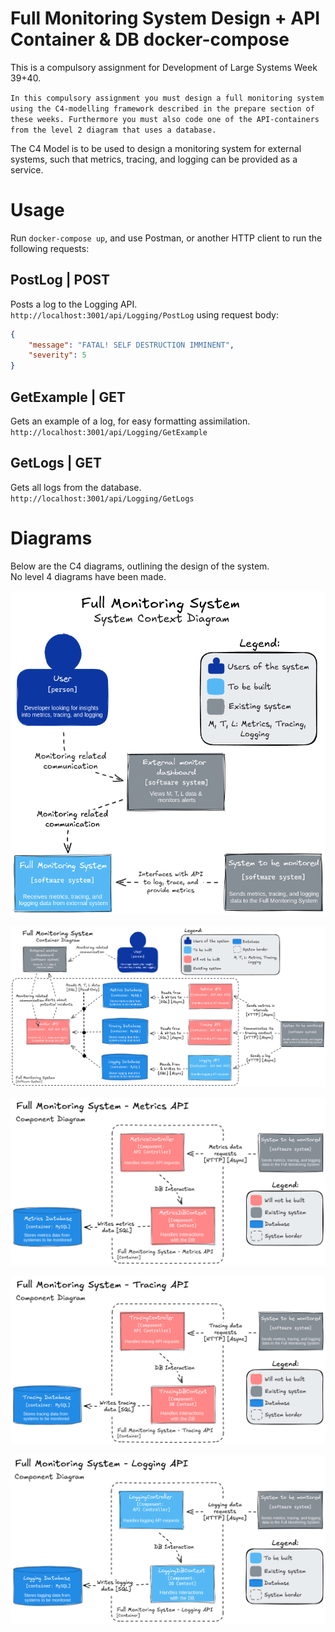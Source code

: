 # Full Monitoring System Design + API Container & DB docker-compose
This is a compulsory assignment for Development of Large Systems Week 39+40.  

`In this compulsory assignment you must design a full monitoring system using the C4-modelling framework described in the prepare section of these weeks.
Furthermore you must also code one of the API-containers from the level 2 diagram that uses a database.`

The C4 Model is to be used to design a monitoring system for external systems, such that metrics, tracing, and logging can be provided as a service.

# Usage
Run `docker-compose up`, and use Postman, or another HTTP client to run the following requests:  

## PostLog | POST
Posts a log to the Logging API.  
`http://localhost:3001/api/Logging/PostLog` using request body:
```json
{
    "message": "FATAL! SELF DESTRUCTION IMMINENT",
    "severity": 5
}
```

## GetExample | GET
Gets an example of a log, for easy formatting assimilation.  
`http://localhost:3001/api/Logging/GetExample`  

## GetLogs | GET
Gets all logs from the database.  
`http://localhost:3001/api/Logging/GetLogs`  

# Diagrams
Below are the C4 diagrams, outlining the design of the system.  
No level 4 diagrams have been made.

<p align="center">
  <img src="img/1.png" alt=""/>
</p>
<p align="center">
  <img src="img/2.png" alt=""/>
</p>
<p align="center">
  <img src="img/3-1.png" alt=""/>
</p>
<p align="center">
  <img src="img/3-2.png" alt=""/>
</p>
<p align="center">
  <img src="img/3-3.png" alt=""/>
</p>
